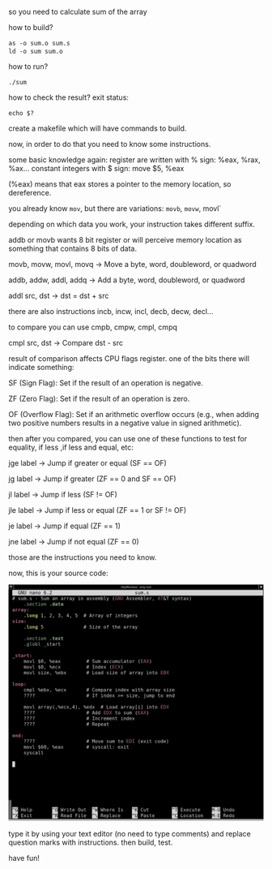 so you need to calculate sum of the array

how to build?
```
as -o sum.o sum.s
ld -o sum sum.o
```

how to run?
```
./sum
```
how to check the result? exit status:
```
echo $?
```


create a makefile which will have commands to build.

now, in order to do that you need to know some instructions.

some basic knowledge again: register are written with % sign: %eax, %rax, %ax...
constant integers with $ sign: move $5, %eax

(%eax) means that eax stores a pointer to the memory location, so dereference.

you already know `mov`, but there are variations: `movb`, `movw`, movl`

depending on which data you work, your instruction takes different suffix.

addb or movb wants 8 bit register or will perceive memory location as something that contains 8 bits of data.

movb, movw, movl, movq → Move a byte, word, doubleword, or quadword

addb, addw, addl, addq → Add a byte, word, doubleword, or quadword

addl src, dst  → dst = dst + src

there are also instructions incb, incw, incl, decb, decw, decl...

to compare you can use cmpb, cmpw, cmpl, cmpq

cmpl src, dst  → Compare dst - src

result of comparison affects CPU flags register. one of the bits there will indicate something:

SF (Sign Flag): Set if the result of an operation is negative.

ZF (Zero Flag): Set if the result of an operation is zero.

OF (Overflow Flag): Set if an arithmetic overflow occurs (e.g., when adding two positive numbers results in a negative value in signed arithmetic).

then after you compared, you can use one of these functions to test for equality, if less ,if less and equal, etc:

jge label  → Jump if greater or equal (SF == OF)

jg label  → Jump if greater (ZF == 0 and SF == OF)

jl label  → Jump if less (SF != OF)

jle label  → Jump if less or equal (ZF == 1 or SF != OF)

je label  → Jump if equal (ZF == 1)

jne label  → Jump if not equal (ZF == 0)

those are the instructions you need to know.

now, this is your source code:

![](sum.png)

type it by using your text editor (no need to type comments) and replace question marks with instructions. then build, test.

have fun!


